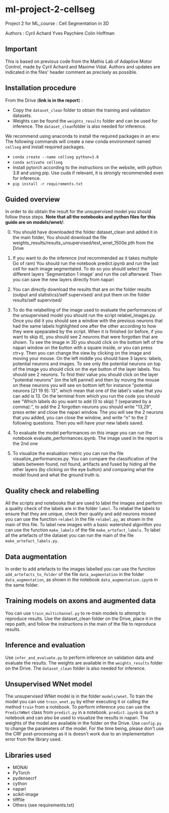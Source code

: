 # ml-project-2-cellseg
 Project 2 for ML_course : Cell Segmentation in 3D

Authors :
Cyril Achard
Yves Paychère
Colin Hoffman

## Important

This is based on previous code from the Mathis Lab of Adaptive Motor Control, made by Cyril Achard and Maxime Vidal.
Authors and updates are indicated in the files' header comment as precisely as possible.

## Installation procedure

From the Drive (**link is in the report**) :

- Copy the `dataset_clean` folder to obtain the training and validation datasets.
- Weights can be found the `weights_results` folder and can be used for inference. The `dataset_clean`folder is also needed for inference. 

We recommend using anaconda to install the required packages in an env. 
The following commands will create a new conda environment named `cellseg` and install required packages.

- `conda create --name cellseg python=3.8`
- `conda activate cellseg`
- Install pytorch according to the instructions on the website, with python 3.8 and using pip. Use cuda if relevant, it is strongly recommended even for inference.
- `pip install -r requirements.txt`

## Guided overview

In order to do obtain the result for the unsupervised model you should follow these steps. **Note that all the notebooks and python files for this guide are on models/wnet/**:

0. You should have downloaded the folder dataset_clean and added it in the main folder, You should download the file weights_results/results_unsupervised/test_wnet_1500e.pth from the Drive

1. If you want to do the inference (not recommended as it takes multiple Go of ram) You should run the notebook predict.ipynb and run the last cell for each image segmentated. To do so you should select the different layers 'Segmentation 1 image' and run the cell afterward. Then you can save the new layers directly from napari

1. You can directly download the results that are on the folder results (output and statistics)/self supervised/ and put them on the folder results/self supervised/

2. To do the relabelling of the image used to evaluate the performances of the unsupervised model you should run the script relabel_images.py. Once you did it you should see a window with the previous neurons that had the same labels highlighted one after the other according to how they were speparated by the script. When it is finished (or before, if you want to skip it), you should see 2 neurons that were forgotten that are shown. To see the image in 3D you should click on the bottom left of the napari window on the button with a square inside, or you can press ctr+y. Then you can change the view by clicking on the image and moving your mouse. On the left middle you should have 3 layers: labels, potential neurons and images. To see only the potential neurons on top of the image you should click on the eye button of the layer labels. You should see 2 neurons. To find their value you should click on the layer "potential neurons" (on the left pannel) and then by moving the mouse on these neurons you will see on bottom left for instance "potential neurons  [21 19 9]:  13", which mean that one of the label's value that you can add is 13. On the terminal from which you run the code you should see "Which labels do you want to add (0 to skip) ? (separated by a comma):", to add the 2 forgotten neurons you should write "13,29", press enter and close the napari window. The you will see the 2 neurons that you added, you can close the window, and write "n" to the 2 following questions. Then you will have your new labels saved.

3. To evaluate the model performances on this image you can run the notebook evaluate_performances.ipynb. The image used in the report is the 2nd one

4. To visualize the evaluation metric you can run the file visualize_performances.py. You can compare the classification of the labels between found, not found, artifacts and fused by hiding all the other layers (by clicking on the eye button) and comparing what the model found and what the ground truth is.

## Quality check and relabelling
All the scripts and notebooks that are used to label the images and perform a quality check of the labels are in the folder `label`.
To relabel the labels to ensure that they are unique, check their quality and add neurons missed you can use the function `relabel` in the file `relabel.py`, as shown in the main of this file.
To label new images with a basic watershed algorithm you can use the function `make_labels` of the file `make_artefact_labels`. To label all the artefacts of the dataset you can run the main of the file `make_artefact_labels.py`.

## Data augmentation
In order to add artefacts to the images labelled you can use the function `add_artefacts_to_folder` of the file `data_augmentation` in the folder `data_augmentation`, as shown in the notebook `data_augmentation.ipynb` in the same folder.

## Training models on axons and augmented data
You can use `train_multichannel.py` to re-train models to attempt to reproduce results. Use the dataset_clean folder on the Drive, place it in the repo path, and follow the instructions in the main of the file to reproduce results.

## Inference and evaluation
Use `infer_and_evaluate.py` to perform inference on validation data and evaluate the results. The weights are available in the `weights_results` folder on the Drive. The `dataset_clean` folder is also needed for inference.

## Unsupervised WNet model
The unsupervised WNet model is in the folder `models/wnet`. To train the model you can use `train_wnet.py` by either executing it or calling the method `train` from a notebook. 
To perform inference you can use the `PredictWNet` class from `predict.py` in a notebook. `predict.ipynb` is such a notebook and can also be used to visualize the results in napari. The weights of the model are available in the folder on the Drive. Use `config.py` to change the parameters of the model. For the time being, please don't use the CRF post-processing as it is doesn't work due to an implementation error from the library used.
 
## Libraries used
- MONAI
- PyTorch
- pydensecrf
- cython
- napari
- scikit-image
- tifffile
- Others (see requirements.txt)
